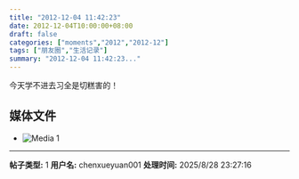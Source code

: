 ```yaml
---
title: "2012-12-04 11:42:23"
date: 2012-12-04T10:00:00+08:00
draft: false
categories: ["moments","2012","2012-12"]
tags: ["朋友圈","生活记录"]
summary: "2012-12-04 11:42:23..."
---
```


今天学不进去习全是切糕害的！

## 媒体文件

- ![Media 1](/Moments/photos/2012-12-04/201212041142230.jpg)

---

**帖子类型:** 1
**用户名:** chenxueyuan001
**处理时间:** 2025/8/28 23:27:16